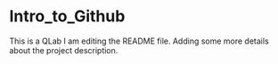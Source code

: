 # Intro_to_Github
This is a QLab 
I am editing the README file. Adding some more details about the project description.

